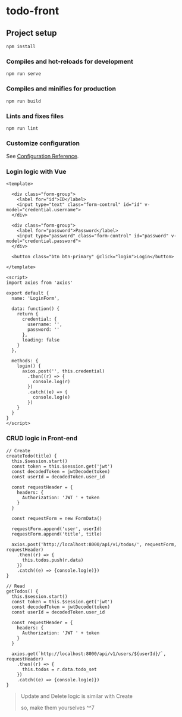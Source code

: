 # todo-front

## Project setup

```
npm install
```

### Compiles and hot-reloads for development

```
npm run serve
```

### Compiles and minifies for production

```
npm run build
```

### Lints and fixes files

```
npm run lint
```

### Customize configuration

See [Configuration Reference](https://cli.vuejs.org/config/).

### Login logic with Vue

```vue
<template>

  <div class="form-group">
    <label for="id">ID</label>
    <input type="text" class="form-control" id="id" v-model="credential.username">
  </div>

  <div class="form-group">
    <label for="password">Password</label>
    <input type="password" class="form-control" id="password" v-model="credential.password">
  </div>

  <button class="btn btn-primary" @click="login">Login</button>

</template>

<script>
import axios from 'axios'

export default {
  name: 'LoginForm',

  data: function() {
    return {
      credential: {
        username: '',
        password: ''
      },
      loading: false
    }
  },

  methods: {
    login() {
      axios.post('', this.credential)
        .then((r) => {
          console.log(r)
        })
        .catch((e) => {
          console.log(e)
        })
    }
  }
}
</script>
```

### CRUD logic in Front-end

```vue
// Create
createTodo(title) {
  this.$session.start()
  const token = this.$session.get('jwt')
  const decodedToken = jwtDecode(token)
  const userId = decodedToken.user_id

  const requestHeader = {
    headers: {
      Authorization: 'JWT ' + token
    }
  }

  const requestForm = new FormData()

  requestForm.append('user', userId)
  requestForm.append('title', title)

  axios.post('http://localhost:8000/api/v1/todos/', requestForm, requestHeader)
    .then((r) => {
      this.todos.push(r.data)
    })
    .catch((e) => {console.log(e)})
}

// Read
getTodos() {
  this.$session.start()
  const token = this.$session.get('jwt')
  const decodedToken = jwtDecode(token)
  const userId = decodedToken.user_id

  const requestHeader = {
    headers: {
      Authorization: 'JWT ' + token
    }
  }

  axios.get(`http://localhost:8000/api/v1/users/${userId}/`, requestHeader)
    .then((r) => {
      this.todos = r.data.todo_set
    })
    .catch((e) => {console.log(e)})
}
```

> Update and Delete logic is similar with Create
>
> so, make them yourselves ^^7